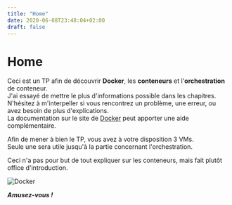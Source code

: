```yaml
---
title: "Home"
date: 2020-06-08T23:48:04+02:00
draft: false
---
```


# Home

Ceci est un TP afin de découvrir **Docker**, les **conteneurs** et l'**orchestration** de conteneur.  
J'ai essayé de mettre le plus d'informations possible dans les chapitres.  
N'hésitez à m'interpeller si vous rencontrez un problème, une erreur, ou avez besoin de plus d'explications.  
La documentation sur le site de [Docker](https://docs.docker.com/) peut apporter une aide complémentaire.

Afin de mener à bien le TP, vous avez à votre disposition 3 VMs.  
Seule une sera utile jusqu'à la partie concernant l'orchestration.

Ceci n'a pas pour but de tout expliquer sur les conteneurs, mais fait plutôt office d'introduction.

![Docker](https://www.docker.com/wp-content/uploads/2022/03/Moby-logo.png?lightbox=false&width=20pc)

***Amusez-vous !***
